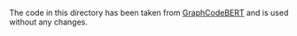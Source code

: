 The code in this directory has been taken from [GraphCodeBERT](https://github.com/microsoft/CodeBERT/tree/master/GraphCodeBERT) and is used without any changes.
